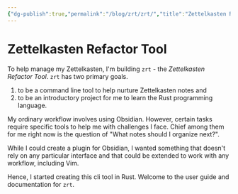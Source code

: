 ```yaml
---
{"dg-publish":true,"permalink":"/blog/zrt/zrt/","title":"Zettelkasten Refactor Tool","updated":"2025-08-28T22:02:15.095+01:00"}
---
```


# Zettelkasten Refactor Tool

To help manage my Zettelkasten, I'm building `zrt` - the *Zettelkasten Refactor Tool*.
`zrt` has two primary goals.

1) to be a command line tool to help nurture Zettelkasten notes and
2) to be an introductory project for me to learn the Rust programming language.

My ordinary workflow involves using Obsidian. However, certain tasks require specific tools to help me with challenges I face. Chief among them for me right now is the question of "What notes should I organize next?".

While I could create a plugin for Obsidian, I wanted something that doesn't rely on any particular interface and that could be extended to work with any workflow, including Vim.

Hence, I started creating this cli tool in Rust. Welcome to the user guide and documentation for `zrt`.
